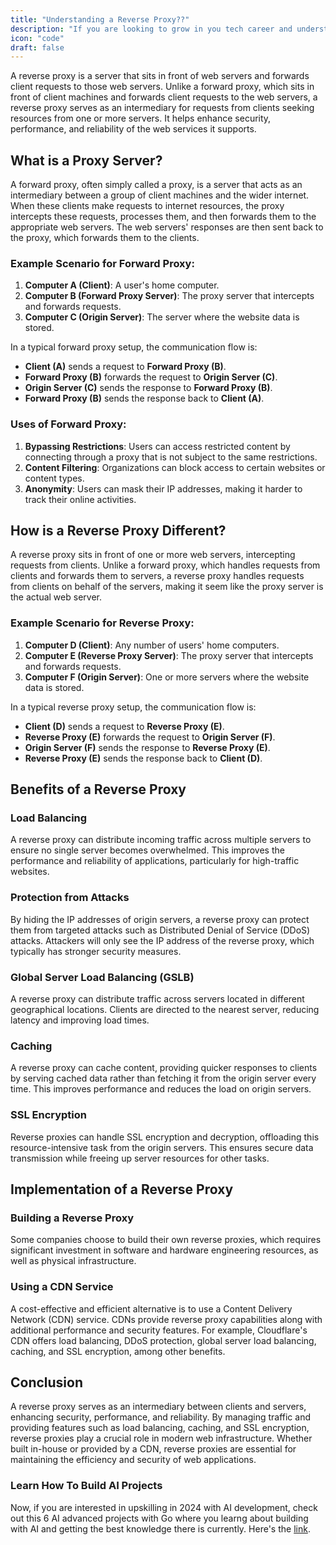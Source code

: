 ```yaml
---
title: "Understanding a Reverse Proxy??"
description: "If you are looking to grow in you tech career and understand system design indepth, this guide is for you."
icon: "code"
draft: false
---
```


A reverse proxy is a server that sits in front of web servers and forwards client requests to those web servers. Unlike a forward proxy, which sits in front of client machines and forwards client requests to the web servers, a reverse proxy serves as an intermediary for requests from clients seeking resources from one or more servers. It helps enhance security, performance, and reliability of the web services it supports.

## What is a Proxy Server?

A forward proxy, often simply called a proxy, is a server that acts as an intermediary between a group of client machines and the wider internet. When these clients make requests to internet resources, the proxy intercepts these requests, processes them, and then forwards them to the appropriate web servers. The web servers' responses are then sent back to the proxy, which forwards them to the clients.

### Example Scenario for Forward Proxy:

<!-- ![alt text](https://i.imgur.com/SOub4UD.png) -->
<blockquote class="imgur-embed-pub" lang="en" data-id="SOub4UD" data-context="false" ><a href="//imgur.com/SOub4UD"></a></blockquote><script async src="//s.imgur.com/min/embed.js" charset="utf-8"></script>

1. **Computer A (Client)**: A user's home computer.
2. **Computer B (Forward Proxy Server)**: The proxy server that intercepts and forwards requests.
3. **Computer C (Origin Server)**: The server where the website data is stored.

In a typical forward proxy setup, the communication flow is:

- **Client (A)** sends a request to **Forward Proxy (B)**.
- **Forward Proxy (B)** forwards the request to **Origin Server (C)**.
- **Origin Server (C)** sends the response to **Forward Proxy (B)**.
- **Forward Proxy (B)** sends the response back to **Client (A)**.

### Uses of Forward Proxy:

1. **Bypassing Restrictions**: Users can access restricted content by connecting through a proxy that is not subject to the same restrictions.
2. **Content Filtering**: Organizations can block access to certain websites or content types.
3. **Anonymity**: Users can mask their IP addresses, making it harder to track their online activities.

## How is a Reverse Proxy Different?

<!-- ![alt text](https://i.imgur.com/xObLN9Q.png) -->
<blockquote class="imgur-embed-pub" lang="en" data-id="xObLN9Q" data-context="false" ><a href="//imgur.com/xObLN9Q"></a></blockquote><script async src="//s.imgur.com/min/embed.js" charset="utf-8"></script>

A reverse proxy sits in front of one or more web servers, intercepting requests from clients. Unlike a forward proxy, which handles requests from clients and forwards them to servers, a reverse proxy handles requests from clients on behalf of the servers, making it seem like the proxy server is the actual web server.

### Example Scenario for Reverse Proxy:

1. **Computer D (Client)**: Any number of users' home computers.
2. **Computer E (Reverse Proxy Server)**: The proxy server that intercepts and forwards requests.
3. **Computer F (Origin Server)**: One or more servers where the website data is stored.

In a typical reverse proxy setup, the communication flow is:

- **Client (D)** sends a request to **Reverse Proxy (E)**.
- **Reverse Proxy (E)** forwards the request to **Origin Server (F)**.
- **Origin Server (F)** sends the response to **Reverse Proxy (E)**.
- **Reverse Proxy (E)** sends the response back to **Client (D)**.

## Benefits of a Reverse Proxy

### Load Balancing

A reverse proxy can distribute incoming traffic across multiple servers to ensure no single server becomes overwhelmed. This improves the performance and reliability of applications, particularly for high-traffic websites.

### Protection from Attacks

By hiding the IP addresses of origin servers, a reverse proxy can protect them from targeted attacks such as Distributed Denial of Service (DDoS) attacks. Attackers will only see the IP address of the reverse proxy, which typically has stronger security measures.

### Global Server Load Balancing (GSLB)

A reverse proxy can distribute traffic across servers located in different geographical locations. Clients are directed to the nearest server, reducing latency and improving load times.

### Caching

A reverse proxy can cache content, providing quicker responses to clients by serving cached data rather than fetching it from the origin server every time. This improves performance and reduces the load on origin servers.

### SSL Encryption

Reverse proxies can handle SSL encryption and decryption, offloading this resource-intensive task from the origin servers. This ensures secure data transmission while freeing up server resources for other tasks.

## Implementation of a Reverse Proxy

### Building a Reverse Proxy

Some companies choose to build their own reverse proxies, which requires significant investment in software and hardware engineering resources, as well as physical infrastructure.

### Using a CDN Service

A cost-effective and efficient alternative is to use a Content Delivery Network (CDN) service. CDNs provide reverse proxy capabilities along with additional performance and security features. For example, Cloudflare's CDN offers load balancing, DDoS protection, global server load balancing, caching, and SSL encryption, among other benefits.

## Conclusion

A reverse proxy serves as an intermediary between clients and servers, enhancing security, performance, and reliability. By managing traffic and providing features such as load balancing, caching, and SSL encryption, reverse proxies play a crucial role in modern web infrastructure. Whether built in-house or provided by a CDN, reverse proxies are essential for maintaining the efficiency and security of web applications.

### Learn How To Build AI Projects

Now, if you are interested in upskilling in 2024 with AI development, check out this 6 AI advanced projects with Go where you learng about building with AI and getting the best knowledge there is currently. Here's the [link](https://akhilsharmatech.gumroad.com/l/zgxqq).